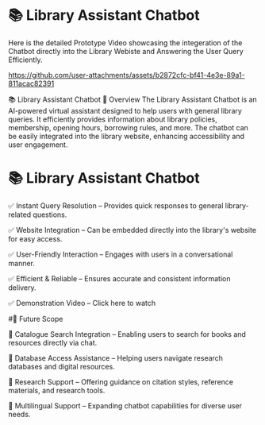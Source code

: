 # 📚 Library Assistant Chatbot

Here is the detailed Prototype Video showcasing the integeration of the Chatbot directly into the Library Webiste and Answering the User Query Efficiently.

https://github.com/user-attachments/assets/b2872cfc-bf41-4e3e-89a1-811acac82391

📚 Library Assistant Chatbot
🔹 Overview
The Library Assistant Chatbot is an AI-powered virtual assistant designed to help users with general library queries. It efficiently provides information about library policies, membership, opening hours, borrowing rules, and more. The chatbot can be easily integrated into the library website, enhancing accessibility and user engagement.

# 📚 Library Assistant Chatbot

✅ Instant Query Resolution – Provides quick responses to general library-related questions.

✅ Website Integration – Can be embedded directly into the library's website for easy access.

✅ User-Friendly Interaction – Engages with users in a conversational manner.

✅ Efficient & Reliable – Ensures accurate and consistent information delivery.

✅ Demonstration Video – Click here to watch


#🔹 Future Scope

🔹 Catalogue Search Integration – Enabling users to search for books and resources directly via chat.

🔹 Database Access Assistance – Helping users navigate research databases and digital resources.

🔹 Research Support – Offering guidance on citation styles, reference materials, and research tools.

🔹 Multilingual Support – Expanding chatbot capabilities for diverse user needs.
